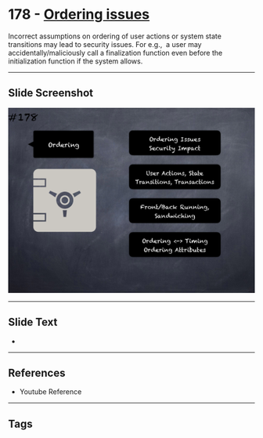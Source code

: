 # 178 - [Ordering issues](Ordering%20issues.md)
Incorrect assumptions on ordering of user actions or system state transitions may lead to security issues. For e.g.,  a user may accidentally/maliciously call a finalization function even before the initialization function if the system allows.
___
## Slide Screenshot
![0178.png](../../images/5.Pitfalls%20and%20Best%20Practices%20201/178.png)
___
## Slide Text
- 
___
## References
- Youtube Reference
___
## Tags